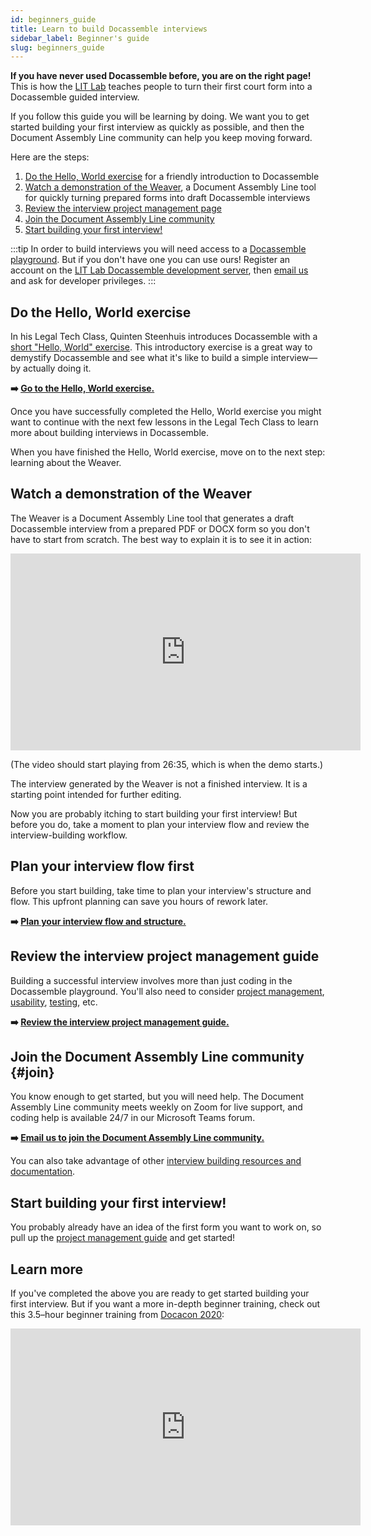 ```yaml
---
id: beginners_guide
title: Learn to build Docassemble interviews
sidebar_label: Beginner's guide
slug: beginners_guide
---
```


**If you have never used Docassemble before, you are on the right page!** This is how the [LIT Lab](https://suffolklitlab.org) teaches people to turn their first court form into a Docassemble guided interview.

If you follow this guide you will be learning by doing. We want you to get started building your first interview as quickly as possible, and then the Document Assembly Line community can help you keep moving forward.

Here are the steps:

1. [Do the Hello, World exercise](#do-the-hello-world-exercise) for a friendly introduction to Docassemble
2. [Watch a demonstration of the Weaver](#watch-a-demonstration-of-the-weaver), a Document Assembly Line tool for quickly turning prepared forms into draft Docassemble interviews
3. [Review the interview project management page](#review-the-interview-project-management-guide)
4. [Join the Document Assembly Line community](#join)
5. [Start building your first interview!](#start-building-your-first-interview)

:::tip
In order to build interviews you will need access to a [Docassemble playground](https://docassemble.org/docs/playground.html). But if you don't have one you can use ours! Register an account on the [LIT Lab Docassemble development server](https://apps-dev.suffolklitlab.org/user/register), then [email us](mailto:litlab@suffolk.edu) and ask for developer privileges.
:::

## Do the Hello, World exercise

In his Legal Tech Class, Quinten Steenhuis introduces Docassemble with a [short "Hello, World" exercise](https://suffolklitlab.org/legal-tech-class/docs/classes/docacon-2020/hello-world). This introductory exercise is a great way to demystify Docassemble and see what it's like to build a simple interview—by actually doing it.

**➡️ [Go to the Hello, World exercise.](https://suffolklitlab.org/legal-tech-class/docs/classes/docacon-2020/hello-world)**

Once you have successfully completed the Hello, World exercise you might want to continue with the next few lessons in the Legal Tech Class to learn more about building interviews in Docassemble.

When you have finished the Hello, World exercise, move on to the next step: learning about the Weaver.

## Watch a demonstration of the Weaver

The Weaver is a Document Assembly Line tool that generates a draft Docassemble interview from a prepared PDF or DOCX form so you don't have to start from scratch. The best way to explain it is to see it in action:

<iframe width="560" height="315" src="https://www.youtube-nocookie.com/embed/1zF_omoCm1c?si=UVHiheS_2tdteg0h&amp;start=1595" title="YouTube video player" frameborder="0" allow="accelerometer; autoplay; clipboard-write; encrypted-media; gyroscope; picture-in-picture; web-share" referrerpolicy="strict-origin-when-cross-origin" allowfullscreen></iframe>

(The video should start playing from 26:35, which is when the demo starts.)

The interview generated by the Weaver is not a finished interview. It is a starting point intended for further editing.

Now you are probably itching to start building your first interview! But before you do, take a moment to plan your interview flow and review the interview-building workflow.

## Plan your interview flow first

Before you start building, take time to plan your interview's structure and flow. This upfront planning can save you hours of rework later.

**➡️ [Plan your interview flow and structure.](plan_interview.md)**

## Review the interview project management guide

Building a successful interview involves more than just coding in the Docassemble playground. You'll also need to consider [project management](project_management.md), [usability](../style_guide/question_style_overview.md), [testing](../components/ALKiln/intro.mdx), etc.

**➡️ [Review the interview project management guide.](project_management.md)**

## Join the Document Assembly Line community {#join}

You know enough to get started, but you will need help. The Document Assembly Line community meets weekly on Zoom for live support, and coding help is available 24/7 in our Microsoft Teams forum.

**➡️ [Email us to join the Document Assembly Line community.](mailto:litlab@suffolk.edu)**

You can also take advantage of other [interview building resources and documentation](resources.md).

## Start building your first interview!

You probably already have an idea of the first form you want to work on, so pull up the [project management guide](project_management.md) and get started!

## Learn more

If you've completed the above you are ready to get started building your first interview. But if you want a more in-depth beginner training, check out this 3.5–hour beginner training from [Docacon 2020](https://docacon.com/2020/index.html):

<iframe width="560" height="315" src="https://www.youtube.com/embed/Lsh_2qmTSAw?si=v5quUzfrXhj144v0&amp;start=40" title="YouTube video player" frameborder="0" allow="accelerometer; autoplay; clipboard-write; encrypted-media; gyroscope; picture-in-picture; web-share" referrerpolicy="strict-origin-when-cross-origin" allowfullscreen></iframe>
